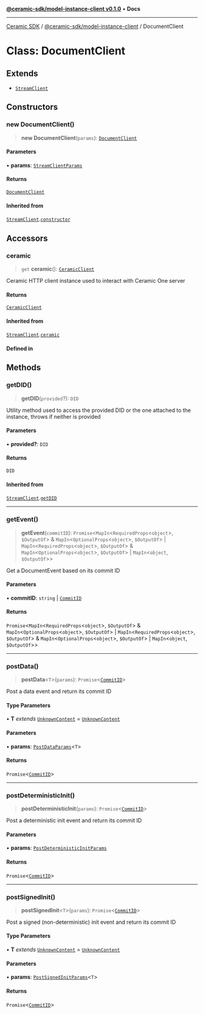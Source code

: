 [**@ceramic-sdk/model-instance-client v0.1.0**](../README.md) • **Docs**

***

[Ceramic SDK](../../../README.md) / [@ceramic-sdk/model-instance-client](../README.md) / DocumentClient

# Class: DocumentClient

## Extends

- [`StreamClient`](../../stream-client/classes/StreamClient.md)

## Constructors

### new DocumentClient()

> **new DocumentClient**(`params`): [`DocumentClient`](DocumentClient.md)

#### Parameters

• **params**: [`StreamClientParams`](../../stream-client/type-aliases/StreamClientParams.md)

#### Returns

[`DocumentClient`](DocumentClient.md)

#### Inherited from

[`StreamClient`](../../stream-client/classes/StreamClient.md).[`constructor`](../../stream-client/classes/StreamClient.md#constructors)

## Accessors

### ceramic

> `get` **ceramic**(): [`CeramicClient`](../../http-client/classes/CeramicClient.md)

Ceramic HTTP client instance used to interact with Ceramic One server

#### Returns

[`CeramicClient`](../../http-client/classes/CeramicClient.md)

#### Inherited from

[`StreamClient`](../../stream-client/classes/StreamClient.md).[`ceramic`](../../stream-client/classes/StreamClient.md#ceramic)

#### Defined in

## Methods

### getDID()

> **getDID**(`provided`?): `DID`

Utility method used to access the provided DID or the one attached to the instance, throws if neither is provided

#### Parameters

• **provided?**: `DID`

#### Returns

`DID`

#### Inherited from

[`StreamClient`](../../stream-client/classes/StreamClient.md).[`getDID`](../../stream-client/classes/StreamClient.md#getdid)

***

### getEvent()

> **getEvent**(`commitID`): `Promise`\<`MapIn`\<`RequiredProps`\<`object`\>, `$OutputOf`\> & `MapIn`\<`OptionalProps`\<`object`\>, `$OutputOf`\> \| `MapIn`\<`RequiredProps`\<`object`\>, `$OutputOf`\> & `MapIn`\<`OptionalProps`\<`object`\>, `$OutputOf`\> \| `MapIn`\<`object`, `$OutputOf`\>\>

Get a DocumentEvent based on its commit ID

#### Parameters

• **commitID**: `string` \| [`CommitID`](../../identifiers/classes/CommitID.md)

#### Returns

`Promise`\<`MapIn`\<`RequiredProps`\<`object`\>, `$OutputOf`\> & `MapIn`\<`OptionalProps`\<`object`\>, `$OutputOf`\> \| `MapIn`\<`RequiredProps`\<`object`\>, `$OutputOf`\> & `MapIn`\<`OptionalProps`\<`object`\>, `$OutputOf`\> \| `MapIn`\<`object`, `$OutputOf`\>\>

***

### postData()

> **postData**\<`T`\>(`params`): `Promise`\<[`CommitID`](../../identifiers/classes/CommitID.md)\>

Post a data event and return its commit ID

#### Type Parameters

• **T** *extends* [`UnknownContent`](../type-aliases/UnknownContent.md) = [`UnknownContent`](../type-aliases/UnknownContent.md)

#### Parameters

• **params**: [`PostDataParams`](../type-aliases/PostDataParams.md)\<`T`\>

#### Returns

`Promise`\<[`CommitID`](../../identifiers/classes/CommitID.md)\>

***

### postDeterministicInit()

> **postDeterministicInit**(`params`): `Promise`\<[`CommitID`](../../identifiers/classes/CommitID.md)\>

Post a deterministic init event and return its commit ID

#### Parameters

• **params**: [`PostDeterministicInitParams`](../type-aliases/PostDeterministicInitParams.md)

#### Returns

`Promise`\<[`CommitID`](../../identifiers/classes/CommitID.md)\>

***

### postSignedInit()

> **postSignedInit**\<`T`\>(`params`): `Promise`\<[`CommitID`](../../identifiers/classes/CommitID.md)\>

Post a signed (non-deterministic) init event and return its commit ID

#### Type Parameters

• **T** *extends* [`UnknownContent`](../type-aliases/UnknownContent.md) = [`UnknownContent`](../type-aliases/UnknownContent.md)

#### Parameters

• **params**: [`PostSignedInitParams`](../type-aliases/PostSignedInitParams.md)\<`T`\>

#### Returns

`Promise`\<[`CommitID`](../../identifiers/classes/CommitID.md)\>
